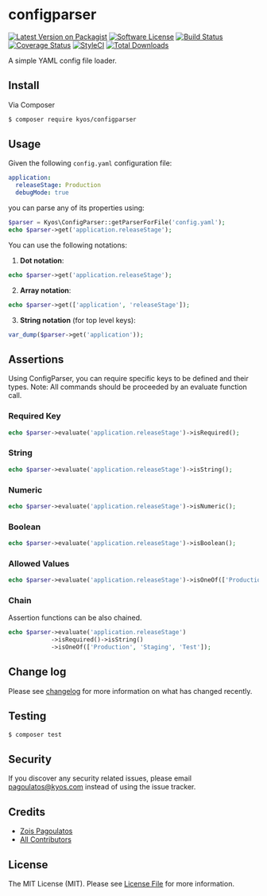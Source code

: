 # configparser

[![Latest Version on Packagist][ico-version]][link-packagist]
[![Software License][ico-license]](LICENSE.md)
[![Build Status][ico-travis]][link-travis]
[![Coverage Status][ico-codecov]][link-codecov]
[![StyleCI][ico-styleci]][link-styleci]
[![Total Downloads][ico-downloads]][link-downloads]

A simple YAML config file loader.

## Install

Via Composer

```bash
$ composer require kyos/configparser
```

## Usage

Given the following `config.yaml` configuration file:
```yaml
application:
  releaseStage: Production
  debugMode: true
```
you can parse any of its properties using:

```php
$parser = Kyos\ConfigParser::getParserForFile('config.yaml');
echo $parser->get('application.releaseStage');
```

You can use the following notations:

1. **Dot notation**:
```php
echo $parser->get('application.releaseStage');
```

2. **Array notation**:
```php
echo $parser->get(['application', 'releaseStage']);
```

3. **String notation** (for top level keys):
```php
var_dump($parser->get('application'));
```

## Assertions

Using ConfigParser, you can require specific keys to be defined and their types.
Note: All commands should be proceeded by an evaluate function call.

### Required Key

```php
echo $parser->evaluate('application.releaseStage')->isRequired();
```

### String

```php
echo $parser->evaluate('application.releaseStage')->isString();
```

### Numeric

```php
echo $parser->evaluate('application.releaseStage')->isNumeric();
```

### Boolean

```php
echo $parser->evaluate('application.releaseStage')->isBoolean();
```

### Allowed Values

```php
echo $parser->evaluate('application.releaseStage')->isOneOf(['Production', 'Staging', 'Test']);
```

### Chain

Assertion functions can be also chained.

```php
echo $parser->evaluate('application.releaseStage')
            ->isRequired()->isString()
            ->isOneOf(['Production', 'Staging', 'Test']);
```

## Change log

Please see [changelog](changelog.md) for more information on what has changed recently.

## Testing

``` bash
$ composer test
```

## Security

If you discover any security related issues, please email pagoulatos@kyos.com instead of using the issue tracker.

## Credits

- [Zois Pagoulatos][link-author]
- [All Contributors][link-contributors]

## License

The MIT License (MIT). Please see [License File](LICENSE.md) for more information.

[ico-version]: https://img.shields.io/packagist/v/kyos/configparser.svg
[ico-license]: https://img.shields.io/badge/license-MIT-brightgreen.svg
[ico-travis]: https://travis-ci.com/kyosenergy/configparser.svg?branch=master
[ico-codecov]: https://codecov.io/gh/kyosenergy/configparser/branch/master/graph/badge.svg
[ico-styleci]: https://github.styleci.io/repos/159172475/shield?branch=master
[ico-downloads]: https://img.shields.io/packagist/dt/kyos/configparser.svg

[link-packagist]: https://packagist.org/packages/kyos/configparser
[link-travis]: https://travis-ci.com/kyosenergy/configparser
[link-codecov]: https://codecov.io/gh/kyosenergy/configparser
[link-styleci]: https://github.styleci.io/repos/159172475
[link-downloads]: https://packagist.org/packages/kyos/configparser
[link-author]: https://github.com/zoispag
[link-contributors]: ../../contributors
